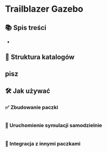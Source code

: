 # Trailblazer Gazebo

## 📚 Spis treści

- 

## 📁 Struktura katalogów


## pisz
## 🛠️ Jak używać
### ✅ Zbudowanie paczki
```bash

```
### 🚀 Uruchomienie symulacji samodzielnie
```bash

```

### 🧩 Integracja z innymi paczkami
```python

```